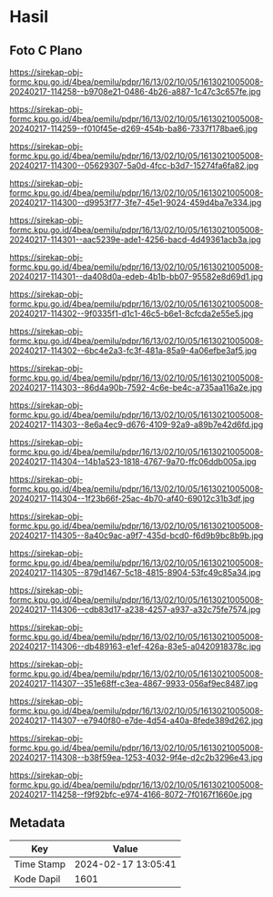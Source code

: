 # Hasil

## Foto C Plano

https://sirekap-obj-formc.kpu.go.id/4bea/pemilu/pdpr/16/13/02/10/05/1613021005008-20240217-114258--b9708e21-0486-4b26-a887-1c47c3c657fe.jpg

https://sirekap-obj-formc.kpu.go.id/4bea/pemilu/pdpr/16/13/02/10/05/1613021005008-20240217-114259--f010f45e-d269-454b-ba86-7337f178bae6.jpg

https://sirekap-obj-formc.kpu.go.id/4bea/pemilu/pdpr/16/13/02/10/05/1613021005008-20240217-114300--05629307-5a0d-4fcc-b3d7-15274fa6fa82.jpg

https://sirekap-obj-formc.kpu.go.id/4bea/pemilu/pdpr/16/13/02/10/05/1613021005008-20240217-114300--d9953f77-3fe7-45e1-9024-459d4ba7e334.jpg

https://sirekap-obj-formc.kpu.go.id/4bea/pemilu/pdpr/16/13/02/10/05/1613021005008-20240217-114301--aac5239e-ade1-4256-bacd-4d49361acb3a.jpg

https://sirekap-obj-formc.kpu.go.id/4bea/pemilu/pdpr/16/13/02/10/05/1613021005008-20240217-114301--da408d0a-edeb-4b1b-bb07-95582e8d69d1.jpg

https://sirekap-obj-formc.kpu.go.id/4bea/pemilu/pdpr/16/13/02/10/05/1613021005008-20240217-114302--9f0335f1-d1c1-46c5-b6e1-8cfcda2e55e5.jpg

https://sirekap-obj-formc.kpu.go.id/4bea/pemilu/pdpr/16/13/02/10/05/1613021005008-20240217-114302--6bc4e2a3-fc3f-481a-85a9-4a06efbe3af5.jpg

https://sirekap-obj-formc.kpu.go.id/4bea/pemilu/pdpr/16/13/02/10/05/1613021005008-20240217-114303--86d4a90b-7592-4c6e-be4c-a735aa116a2e.jpg

https://sirekap-obj-formc.kpu.go.id/4bea/pemilu/pdpr/16/13/02/10/05/1613021005008-20240217-114303--8e6a4ec9-d676-4109-92a9-a89b7e42d6fd.jpg

https://sirekap-obj-formc.kpu.go.id/4bea/pemilu/pdpr/16/13/02/10/05/1613021005008-20240217-114304--14b1a523-1818-4767-9a70-ffc06ddb005a.jpg

https://sirekap-obj-formc.kpu.go.id/4bea/pemilu/pdpr/16/13/02/10/05/1613021005008-20240217-114304--1f23b66f-25ac-4b70-af40-69012c31b3df.jpg

https://sirekap-obj-formc.kpu.go.id/4bea/pemilu/pdpr/16/13/02/10/05/1613021005008-20240217-114305--8a40c9ac-a9f7-435d-bcd0-f6d9b9bc8b9b.jpg

https://sirekap-obj-formc.kpu.go.id/4bea/pemilu/pdpr/16/13/02/10/05/1613021005008-20240217-114305--879d1467-5c18-4815-8904-53fc49c85a34.jpg

https://sirekap-obj-formc.kpu.go.id/4bea/pemilu/pdpr/16/13/02/10/05/1613021005008-20240217-114306--cdb83d17-a238-4257-a937-a32c75fe7574.jpg

https://sirekap-obj-formc.kpu.go.id/4bea/pemilu/pdpr/16/13/02/10/05/1613021005008-20240217-114306--db489163-e1ef-426a-83e5-a0420918378c.jpg

https://sirekap-obj-formc.kpu.go.id/4bea/pemilu/pdpr/16/13/02/10/05/1613021005008-20240217-114307--351e68ff-c3ea-4867-9933-056af9ec8487.jpg

https://sirekap-obj-formc.kpu.go.id/4bea/pemilu/pdpr/16/13/02/10/05/1613021005008-20240217-114307--e7940f80-e7de-4d54-a40a-8fede389d262.jpg

https://sirekap-obj-formc.kpu.go.id/4bea/pemilu/pdpr/16/13/02/10/05/1613021005008-20240217-114308--b38f59ea-1253-4032-9f4e-d2c2b3296e43.jpg

https://sirekap-obj-formc.kpu.go.id/4bea/pemilu/pdpr/16/13/02/10/05/1613021005008-20240217-114258--f9f92bfc-e974-4166-8072-7f0167f1660e.jpg


## Metadata

| Key        | Value               |
| ---------- | ------------------- |
| Time Stamp | 2024-02-17 13:05:41 |
| Kode Dapil | 1601                |



